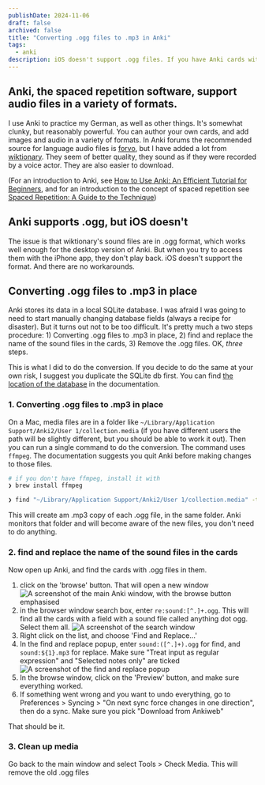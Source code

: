 ```yaml
---
publishDate: 2024-11-06
draft: false
archived: false
title: "Converting .ogg files to .mp3 in Anki"
tags:
  - anki
description: iOS doesn't support .ogg files. If you have Anki cards with audio in that format, they'll need to be converted to .mp3. Here's how
---
```


## Anki, the spaced repetition software, support audio files in a variety of formats.

I use Anki to practice my German, as well as other things. It's somewhat clunky, but reasonably powerful. You can author your own cards, and add images and audio in a variety of formats. In Anki forums the recommended source for language audio files is [forvo](https://forvo.com), but I have added a lot from [wiktionary](https://de.wiktionary.org/wiki/Geschwindigkeitsbegrenzung). They seem of better quality, they sound as if they were recorded by a voice actor. They are also easier to download.

(For an introduction to Anki, see [How to Use Anki: An Efficient Tutorial for Beginners](https://leananki.com/how-to-use-anki-tutorial/), and for an introduction to the concept of spaced repetition see [Spaced Repetition: A Guide to the Technique](https://e-student.org/spaced-repetition/))

## Anki supports .ogg, but iOS doesn't

The issue is that wiktionary's sound files are in .ogg format, which works well enough for the desktop version of Anki. But when you try to access them with the iPhone app, they don't play back. iOS doesn't support the format. And there are no workarounds.

## Converting .ogg files to .mp3 in place

Anki stores its data in a local SQLite database. I was afraid I was going to need to start manually changing database fields (always a recipe for disaster). But it turns out not to be too difficult. It's pretty much a two steps procedure: 1) Converting .ogg files to .mp3 in place, 2) find and replace the name of the sound files in the cards, 3) Remove the .ogg files.
OK, _three_ steps.

This is what I did to do the conversion. If you decide to do the same at your own risk, I suggest you duplicate the SQLite db first. You can find [the location of the database](https://docs.ankiweb.net/files.html#file-locations) in the documentation.

### 1. Converting .ogg files to .mp3 in place

On a Mac, media files are in a folder like `~/Library/Application Support/Anki2/User 1/collection.media` (if you have different users the path will be slightly different, but you should be able to work it out). Then you can run a single command to do the conversion. The command uses `ffmpeg`. The documentation suggests you quit Anki before making changes to those files.

```bash
# if you don't have ffmpeg, install it with
❯ brew install ffmpeg

❯ find "~/Library/Application Support/Anki2/User 1/collection.media" -type f -name "*.ogg" -exec sh -c 'for file do ffmpeg -i "$file" "${file%.ogg}.mp3"; done' sh {} +
```

This will create am .mp3 copy of each .ogg file, in the same folder. Anki monitors that folder and will become aware of the new files, you don't need to do anything.

### 2. find and replace the name of the sound files in the cards

Now open up Anki, and find the cards with .ogg files in them.

1. click on the 'browse' button. That will open a new window
   ![A screenshot of the main Anki window, with the browse button emphasised](/assets/converting-ogg-files-to-mp3-in-anki/browse.png)
1. in the browser window search box, enter `re:sound:[^.]+.ogg`. This will find all the cards with a field with a sound file called anything dot ogg. Select them all.
   ![A screenshot of the search window](/assets/converting-ogg-files-to-mp3-in-anki/search.png)
1. Right click on the list, and choose 'Find and Replace...'
1. In the find and replace popup, enter `sound:([^.]+).ogg` for find, and `sound:${1}.mp3` for replace. Make sure "Treat input as regular expression" and "Selected notes only" are ticked
   ![A screenshot of the find and replace popup](/assets/converting-ogg-files-to-mp3-in-anki/find-and-replace.png)
1. In the browse window, click on the 'Preview' button, and make sure everything worked.
1. If something went wrong and you want to undo everything, go to Preferences > Syncing > "On next sync force changes in one direction", then do a sync. Make sure you pick "Download from Ankiweb"

That should be it.

### 3. Clean up media

Go back to the main window and select Tools > Check Media. This will remove the old .ogg files
